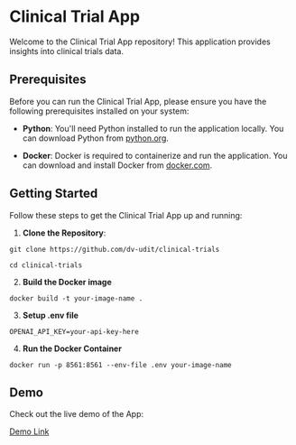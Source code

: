 # Clinical Trial App

Welcome to the Clinical Trial App repository! This application provides insights into clinical trials data.

## Prerequisites

Before you can run the Clinical Trial App, please ensure you have the following prerequisites installed on your system:

- **Python**: You'll need Python installed to run the application locally. You can download Python from [python.org](https://www.python.org/downloads/).

- **Docker**: Docker is required to containerize and run the application. You can download and install Docker from [docker.com](https://www.docker.com/products/docker-desktop).

## Getting Started

Follow these steps to get the Clinical Trial App up and running:

1. **Clone the Repository**:
```
git clone https://github.com/dv-udit/clinical-trials

cd clinical-trials
   ```
2. **Build the Docker image**
```
docker build -t your-image-name .
```

3. **Setup .env file**
```
OPENAI_API_KEY=your-api-key-here
```

4. **Run the Docker Container**
```
docker run -p 8561:8561 --env-file .env your-image-name
```

## Demo

Check out the live demo of the App:

[Demo Link](https://clinical-trials-7sresfbk9rs9bmcvrwxo4x.streamlit.app/)